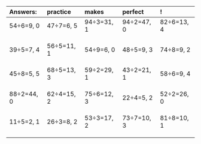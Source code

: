 | Answers: | practice | makes | perfect | ! |
| :--- | :--- | :--- | :--- | :--- |
| 54÷6=9, 0 | 47÷7=6, 5 | 94÷3=31, 1 | 94÷2=47, 0 | 82÷6=13, 4 | 
|   |   |   |   |   | 
|   |   |   |   |   | 
|   |   |   |   |   | 
| 39÷5=7, 4 | 56÷5=11, 1 | 54÷9=6, 0 | 48÷5=9, 3 | 74÷8=9, 2 | 
|   |   |   |   |   | 
|   |   |   |   |   | 
|   |   |   |   |   | 
| 45÷8=5, 5 | 68÷5=13, 3 | 59÷2=29, 1 | 43÷2=21, 1 | 58÷6=9, 4 | 
|   |   |   |   |   | 
|   |   |   |   |   | 
|   |   |   |   |   | 
| 88÷2=44, 0 | 62÷4=15, 2 | 75÷6=12, 3 | 22÷4=5, 2 | 52÷2=26, 0 | 
|   |   |   |   |   | 
|   |   |   |   |   | 
|   |   |   |   |   | 
| 11÷5=2, 1 | 26÷3=8, 2 | 53÷3=17, 2 | 73÷7=10, 3 | 81÷8=10, 1 | 
|   |   |   |   |   | 
|   |   |   |   |   | 
|   |   |   |   |   | 
